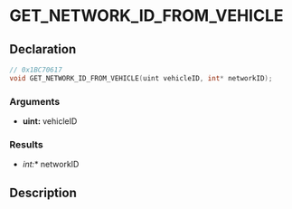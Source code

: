 # GET_NETWORK_ID_FROM_VEHICLE

## Declaration
```cpp
// 0x1BC70617
void GET_NETWORK_ID_FROM_VEHICLE(uint vehicleID, int* networkID);
```

### Arguments
- **uint:** vehicleID

### Results
- **int*:** networkID

## Description
